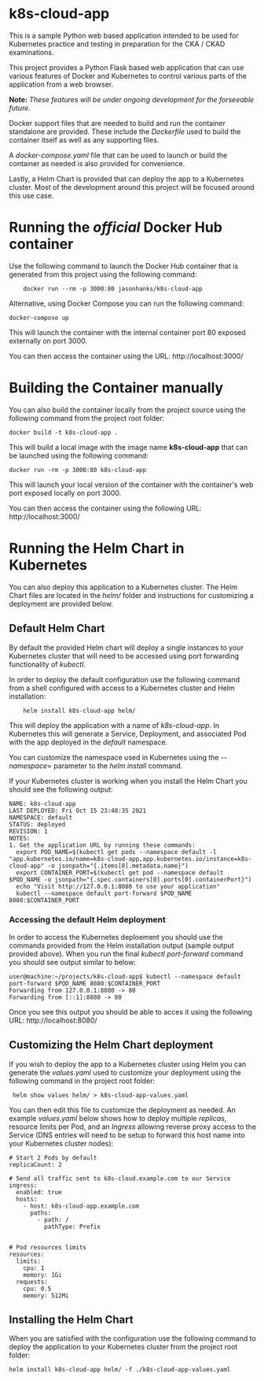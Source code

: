 # k8s-cloud-app

This is a sample Python web based application intended to be used for Kubernetes practice and testing in preparation for the CKA / CKAD examinations.

This project provides a Python Flask based web application that can use various features of Docker and Kubernetes to control various parts of the application from a web browser. 

**Note:** *These features will be under ongoing development for the forseeable future.*

Docker support files that are needed to build and run the container standalone are provided. These include the *Dockerfile* used to build the container itself as well as any supporting files. 

A *docker-compose.yaml* file that can be used to launch or build the container as needed is also provided for convenience.

Lastly, a Helm Chart is provided that can deploy the app to a Kubernetes cluster. Most of the development around this project will be focused around this use case.


# Running the *official* Docker Hub container

Use the following command to launch the Docker Hub container that is generated from this project using the following command:

```
    docker run --rm -p 3000:80 jasonhanks/k8s-cloud-app
```

Alternative, using Docker Compose you can run the following command:

```
docker-compose up
```

This will launch the container with the internal container port 80 exposed externally on port 3000. 

You can then access the container using the URL: http://localhost:3000/


# Building the Container manually

You can also build the container locally from the project source using the following command from the project root folder:

```
docker build -t k8s-cloud-app .
```

This will build a local image with the image name **k8s-cloud-app** that can be launched using the following command:

```
docker run -rm -p 3000:80 k8s-cloud-app
```

This will launch your local version of the container with the container's web port exposed locally on port 3000. 

You can then access the container using the following URL: http://localhost:3000/



# Running the Helm Chart in Kubernetes

You can also deploy this application to a Kubernetes cluster. The Helm Chart files are located in the *helm/* folder and instructions for customizing a deployment are provided below.


## Default Helm Chart

By default the provided Helm chart will deploy a single instances to your Kubernetes cluster that will need to be accessed using port forwarding functionality of *kubectl*. 

In order to deploy the default configuration use the following command from a shell configured with access to a Kubernetes cluster and Helm installation:

```
    helm install k8s-cloud-app helm/
```

This will deploy the application with a name of *k8s-cloud-app*. In Kubernetes this will generate a Service, Deployment, and associated Pod with the app deployed in the *default* namespace. 

You can customize the namespace used in Kubernetes using the *--namespace=<namespace>* parameter to the *helm install* command.

If your Kubernetes cluster is working when you install the Helm Chart you should see the following output:

```
NAME: k8s-cloud-app
LAST DEPLOYED: Fri Oct 15 23:48:35 2021
NAMESPACE: default
STATUS: deployed
REVISION: 1
NOTES:
1. Get the application URL by running these commands:
  export POD_NAME=$(kubectl get pods --namespace default -l "app.kubernetes.io/name=k8s-cloud-app,app.kubernetes.io/instance=k8s-cloud-app" -o jsonpath="{.items[0].metadata.name}")
  export CONTAINER_PORT=$(kubectl get pod --namespace default $POD_NAME -o jsonpath="{.spec.containers[0].ports[0].containerPort}")
  echo "Visit http://127.0.0.1:8080 to use your application"
  kubectl --namespace default port-forward $POD_NAME 8080:$CONTAINER_PORT
```

### Accessing the default Helm deployment

In order to access the Kubernetes deploement you should use the commands provided from the Helm installation output (sample output provided above). When you run the final *kubectl port-forward* command you should see output similar to below:

```
user@machine:~/projects/k8s-cloud-app$ kubectl --namespace default port-forward $POD_NAME 8080:$CONTAINER_PORT
Forwarding from 127.0.0.1:8080 -> 80
Forwarding from [::1]:8080 -> 80
```

Once you see this output you should be able to acces it using the following URL: http://localhost:8080/


## Customizing the Helm Chart deployment

If you wish to deploy the app to a Kubernetes cluster using Helm you can generate the *values.yaml* used to customize your deployment using the following command in the project root folder:

```
 helm show values helm/ > k8s-cloud-app-values.yaml
```

You can then edit this file to customize the deployment as needed. An example *values.yaml* below shows how to deploy multiple *replicas*, resource limits per Pod, and an *Ingress* allowing reverse proxy access to the Service (DNS entries will need to be setup to forward this host name into your Kubernetes cluster nodes):

```
# Start 2 Pods by default
replicaCount: 2

# Send all traffic sent to k8s-cloud.example.com to our Service
ingress:
  enabled: true
  hosts:
    - host: k8s-cloud-app.example.com
      paths:
        - path: /
          pathType: Prefix


# Pod resources limits
resources:
  limits:
    cpu: 1
    memory: 1Gi
  requests:
    cpu: 0.5
    memory: 512Mi
```


## Installing the Helm Chart

When you are satisfied with the configuration use the following command to deploy the application to your Kubernetes cluster from the project root folder:

```
helm install k8s-cloud-app helm/ -f ./k8s-cloud-app-values.yaml
```
